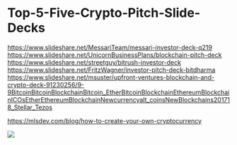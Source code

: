 # Top-5-Five-Crypto-Pitch-Slide-Decks
https://www.slideshare.net/MessariTeam/messari-investor-deck-q219  https://www.slideshare.net/UnicornBusinessPlans/blockchain-pitch-deck https://www.slideshare.net/streetguy/bitrush-investor-deck https://www.slideshare.net/FritzWagner/investor-pitch-deck-bitdharma https://www.slideshare.net/msuster/upfront-ventures-blockchain-and-crypto-deck-91230256/9-9BitcoinBitcoinBlockchainBitcoin_EtherBitcoinBlockchainEthereumBlockchainICOsEtherEthereumBlockchainNewcurrencyalt_coinsNewBlockchains201718_Stellar_Tezos


https://mlsdev.com/blog/how-to-create-your-own-cryptocurrency

![](https://image.slidesharecdn.com/investorpitchdeck2-180812041503/95/investor-pitch-deck-bitdharma-8-638.jpg?cb=1534047372)
